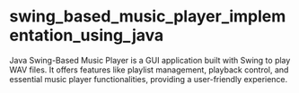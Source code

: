 # swing_based_music_player_implementation_using_java
Java Swing-Based Music Player is a GUI application built with Swing to play WAV files. It offers features like playlist management, playback control, and essential music player functionalities, providing a user-friendly experience.
